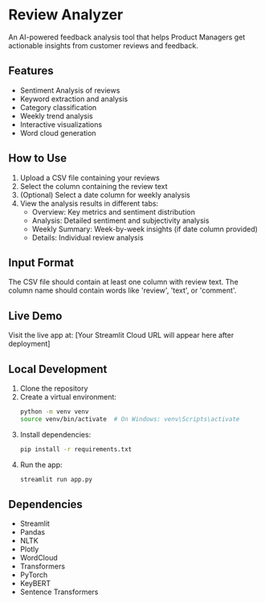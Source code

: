 # Review Analyzer

An AI-powered feedback analysis tool that helps Product Managers get actionable insights from customer reviews and feedback.

## Features

- Sentiment Analysis of reviews
- Keyword extraction and analysis
- Category classification
- Weekly trend analysis
- Interactive visualizations
- Word cloud generation

## How to Use

1. Upload a CSV file containing your reviews
2. Select the column containing the review text
3. (Optional) Select a date column for weekly analysis
4. View the analysis results in different tabs:
   - Overview: Key metrics and sentiment distribution
   - Analysis: Detailed sentiment and subjectivity analysis
   - Weekly Summary: Week-by-week insights (if date column provided)
   - Details: Individual review analysis

## Input Format

The CSV file should contain at least one column with review text. The column name should contain words like 'review', 'text', or 'comment'.

## Live Demo

Visit the live app at: [Your Streamlit Cloud URL will appear here after deployment]

## Local Development

1. Clone the repository
2. Create a virtual environment:
   ```bash
   python -m venv venv
   source venv/bin/activate  # On Windows: venv\Scripts\activate
   ```
3. Install dependencies:
   ```bash
   pip install -r requirements.txt
   ```
4. Run the app:
   ```bash
   streamlit run app.py
   ```

## Dependencies

- Streamlit
- Pandas
- NLTK
- Plotly
- WordCloud
- Transformers
- PyTorch
- KeyBERT
- Sentence Transformers
